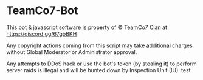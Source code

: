 # TeamCo7-Bot
This bot & javascript software is property of © TeamCo7 Clan at https://discord.gg/67gbBKH

Any copyright actions coming from this script may take additional charges without Global Moderator or Administrator approval.

Any attempts to DDoS hack or use the bot's token (by stealing it) to perform server raids is illegal and will be hunted down by Inspection Unit (IU).
test
